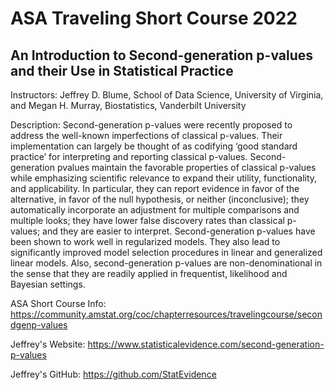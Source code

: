 # ASA Traveling Short Course 2022

## An Introduction to Second-generation p-values and their Use in Statistical Practice

Instructors: Jeffrey D. Blume, School of Data Science, University of Virginia, and Megan H. Murray, Biostatistics, Vanderbilt University

Description:
Second-generation p-values were recently proposed to address the well-known imperfections of classical p-values. Their implementation can largely be thought of as codifying ‘good standard practice’ for interpreting and reporting classical p-values. Second-generation pvalues maintain the favorable properties of classical p-values while emphasizing scientific relevance to expand their utility, functionality, and applicability. In particular, they can report evidence in favor of the alternative, in favor of the null hypothesis, or neither (inconclusive); they automatically incorporate an adjustment for multiple comparisons and multiple looks; they have lower false discovery rates than classical p-values; and they are easier to interpret. Second-generation p-values have been shown to work well in regularized models. They also lead to significantly improved model selection procedures in linear and generalized linear models. Also, second-generation p-values are non-denominational in the sense that they are readily applied in frequentist, likelihood and Bayesian settings.

ASA Short Course Info: https://community.amstat.org/coc/chapterresources/travelingcourse/secondgenp-values

Jeffrey's Website: https://www.statisticalevidence.com/second-generation-p-values

Jeffrey's GitHub: https://github.com/StatEvidence

